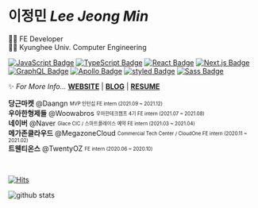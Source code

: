 # 이정민 *Lee Jeong Min*
👩‍💻 FE Developer  
👩‍🎓 Kyunghee Univ. Computer Engineering  
  
[![JavaScript Badge](https://img.shields.io/badge/JavaScript-F7DF1E?style=flat-square&logo=JavaScript&logoColor=white)](https://javascript.info/)
[![TypeScript Badge](https://img.shields.io/badge/Typescript-235A97?style=flat-square&logo=Typescript&logoColor=white)](https://www.typescriptlang.org/)
[![React Badge](https://img.shields.io/badge/React-61DAFB?style=flat-square&logo=React&logoColor=white)](https://reactjs.org/)
[![Next.js Badge](https://img.shields.io/badge/Next.js-000000?style=flat-square&logo=next.js&logoColor=white)](https://nextjs.org/)
[![GraphQL Badge](https://img.shields.io/badge/GraphQL-E10098?style=flat-square&logo=GraphQL&logoColor=white)](https://graphql.org/)
[![Apollo Badge](https://img.shields.io/badge/Apollo-311C87?style=flat-square&logo=Apollo-GraphQL&logoColor=white)](https://www.apollographql.com/)
[![styled Badge](https://img.shields.io/badge/Styled-DB7093?style=flat-square&logo=styled-components&logoColor=white)](https://www.apollographql.com/)
[![Sass Badge](https://img.shields.io/badge/Sass-CC6699?style=flat-square&logo=Sass&logoColor=white)](https://sass-lang.com/)
  
✨ *For More Info...* **[WEBSITE](https://leejeongmin.vercel.app/)** | **[BLOG](https://velog.io/@danmin20)** | **[RESUME](https://danmin20.notion.site/Resume-fb4101f716404d17a4af40b721f4b9c6)**

**당근마켓** @Daangn <sub><sup>MVP 인턴십 FE intern (2021.09 ~ 2021.12)</sup></sub>  
**우아한형제들** @Woowabros <sub><sup>우아한테크캠프 4기 FE intern (2021.07 ~ 2021.08)</sup></sub>  
**네이버** @Naver <sub><sup>Glace CIC / 스마트플레이스 예약 FE intern (2021.03 ~ 2021.04)</sup></sub>  
**메가존클라우드** @MegazoneCloud <sub><sup>Commercial Tech Center / CloudOne FE intern (2020.11 ~ 2021.02)</sup></sub>  
**트웬티온스** @TwentyOZ <sub><sup>FE intern (2020.06 ~ 2020.10)</sup></sub>  
  
<br>

[![Hits](https://hits.seeyoufarm.com/api/count/incr/badge.svg?url=https%3A%2F%2Fgithub.com%2Fdanmin20&count_bg=%2379C83D&title_bg=%23555555&icon=&icon_color=%23E7E7E7&title=hits&edge_flat=false)](https://hits.seeyoufarm.com)

<div>
  
  ![github stats](https://github-readme-stats.vercel.app/api?username=danmin20)

</div>
